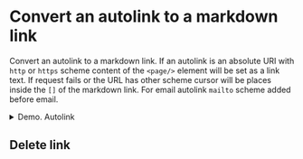 # Convert an autolink to a markdown link
Convert an autolink to a markdown link.
If an autolink is an absolute URI with `http` or `https` scheme content of the `<page/>` element will be set as a link text. If request fails or the URL has other scheme cursor will be places inside the `[]` of the markdown link. For email autolink `mailto` scheme added before email.

<details>
<summary>Demo. Autolink </summary>

![convert to markdown link](/docs/img/convert-autolink-to-markdown-link.gif)

</details>

## Delete link
